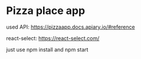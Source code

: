 # Pizza place app

used API: https://pizzaapp.docs.apiary.io/#reference

react-select: https://react-select.com/

just use npm install and npm start
